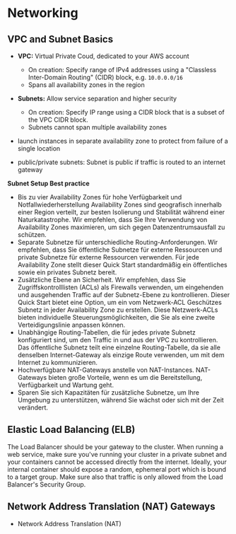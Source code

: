# Networking



## VPC and Subnet Basics

- **VPC:** Virtual Private Coud, dedicated to your AWS account
  - On creation: Specify range of IPv4 addresses using a "Classless Inter-Domain Routing" (CIDR) block, e.g. `10.0.0.0/16`
  - Spans all availability zones in the region



- **Subnets:** Allow service separation and higher security
  - On creation: Specify IP range using a CIDR block that is a subset of the VPC CIDR block.
  - Subnets cannot span multiple availability zones



- launch instances in separate availability zone to protect from failure of a single location





- public/private subnets: Subnet is public if traffic is routed to an internet gateway





**Subnet Setup Best practice**

- Bis zu vier Availability Zones für hohe Verfügbarkeit und Notfallwiederherstellung Availability Zones sind geografisch  innerhalb einer Region verteilt, zur besten Isolierung und Stabilität  während einer Naturkatastrophe. Wir empfehlen, dass Sie Ihre Verwendung  von Availability Zones maximieren, um sich gegen Datenzentrumsausfall zu schützen.
- Separate Subnetze für unterschiedliche  Routing-Anforderungen. Wir empfehlen, dass Sie öffentliche Subnetze für  externe Ressourcen und private Subnetze für externe Ressourcen  verwenden. Für jede Availability Zone stellt dieser Quick Start  standardmäßig ein öffentliches sowie ein privates Subnetz bereit.
- Zusätzliche Ebene an Sicherheit. Wir empfehlen, dass  Sie Zugriffskontrolllisten (ACLs) als Firewalls verwenden, um  eingehenden und ausgehenden Traffic auf der Subnetz-Ebene zu  kontrollieren. Dieser Quick Start bietet eine Option, um ein vom  Netzwerk-ACL Geschützes Subnetz in jeder Availability Zone zu erstellen. Diese Netzwerk-ACLs bieten individuelle Steuerungsmöglichkeiten, die  Sie als eine zweite Verteidigungslinie anpassen können.
- Unabhängige Routing-Tabellen, die für jedes private  Subnetz konfiguriert sind, um den Traffic in und aus der VPC zu  kontrollieren. Das öffentliche Subnetz teilt eine einzelne  Routing-Tabelle, da sie alle denselben Internet-Gateway als einzige  Route verwenden, um mit dem Internet zu kommunizieren.
- Hochverfügbare NAT-Gateways anstelle von  NAT-Instances. NAT-Gateways bieten große Vorteile, wenn es um die  Bereitstellung, Verfügbarkeit und Wartung geht.
- Sparen Sie sich Kapazitäten für zusätzliche Subnetze, um Ihre Umgebung zu unterstützen, während Sie wächst oder sich mit der  Zeit verändert.





## Elastic Load Balancing (ELB)

The Load Balancer should be your gateway to the cluster. When running a  web service, make sure you've running your cluster in a private subnet  and your containers cannot be accessed directly from the internet.  Ideally, your internal container should expose a random, ephemeral port  which is bound to a target group. Make sure also that traffic is only  allowed from the Load Balancer's Security Group.





## Network Address Translation (NAT) Gateways

- Network Address Translation (NAT)

